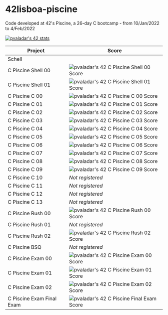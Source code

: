 # 42lisboa-piscine
Code developed at 42's Piscine, a 26-day C bootcamp - from 10/Jan/2022 to 4/Feb/2022


[![pvaladar's 42 stats](https://badge42.vercel.app/api/v2/cl34ggaad004009jmq2lkluen/stats?cursusId=9&coalitionId=piscine)](https://github.com/JaeSeoKim/badge42)




| Project | Score |
| ------ | ------ |
| Schell |
| C Piscine Shell 00 | ![pvaladar's 42 C Piscine Shell 00 Score](https://badge42.vercel.app/api/v2/cl34ggaad004009jmq2lkluen/project/2453876) |
| C Piscine Shell 01 | ![pvaladar's 42 C Piscine Shell 01 Score](https://badge42.vercel.app/api/v2/cl34ggaad004009jmq2lkluen/project/2456020) |
| C Piscine C 00 | ![pvaladar's 42 C Piscine C 00 Score](https://badge42.vercel.app/api/v2/cl34ggaad004009jmq2lkluen/project/2456675) |
| C Piscine C 01 | ![pvaladar's 42 C Piscine C 01 Score](https://badge42.vercel.app/api/v2/cl34ggaad004009jmq2lkluen/project/2460509) |
| C Piscine C 02 | ![pvaladar's 42 C Piscine C 02 Score](https://badge42.vercel.app/api/v2/cl34ggaad004009jmq2lkluen/project/2464119) |
| C Piscine C 03 | ![pvaladar's 42 C Piscine C 03 Score](https://badge42.vercel.app/api/v2/cl34ggaad004009jmq2lkluen/project/2464125) |
| C Piscine C 04 | ![pvaladar's 42 C Piscine C 04 Score](https://badge42.vercel.app/api/v2/cl34ggaad004009jmq2lkluen/project/2469410) |
| C Piscine C 05 | ![pvaladar's 42 C Piscine C 05 Score](https://badge42.vercel.app/api/v2/cl34ggaad004009jmq2lkluen/project/2469721) |
| C Piscine C 06 | ![pvaladar's 42 C Piscine C 06 Score](https://badge42.vercel.app/api/v2/cl34ggaad004009jmq2lkluen/project/2469722) |
| C Piscine C 07 | ![pvaladar's 42 C Piscine C 07 Score](https://badge42.vercel.app/api/v2/cl34ggaad004009jmq2lkluen/project/2470722) |
| C Piscine C 08 | ![pvaladar's 42 C Piscine C 08 Score](https://badge42.vercel.app/api/v2/cl34ggaad004009jmq2lkluen/project/2472267) |
| C Piscine C 09 | ![pvaladar's 42 C Piscine C 09 Score](https://badge42.vercel.app/api/v2/cl34ggaad004009jmq2lkluen/project/2476970) |
| C Piscine C 10 | *Not registered* |
| C Piscine C 11 | *Not registered* |
| C Piscine C 12 | *Not registered* |
| C Piscine C 13 | *Not registered* |
| C Piscine Rush 00 | ![pvaladar's 42 C Piscine Rush 00 Score](https://badge42.vercel.app/api/v2/cl34ggaad004009jmq2lkluen/project/2457028) |
| C Piscine Rush 01 | *Not registered* |
| C Piscine Rush 02 | ![pvaladar's 42 C Piscine Rush 02 Score](https://badge42.vercel.app/api/v2/cl34ggaad004009jmq2lkluen/project/2471528) |
| C Piscine BSQ | *Not registered* | 
| C Piscine Exam 00 | ![pvaladar's 42 C Piscine Exam 00 Score](https://badge42.vercel.app/api/v2/cl34ggaad004009jmq2lkluen/project/2456130) |
| C Piscine Exam 01 | ![pvaladar's 42 C Piscine Exam 01 Score](https://badge42.vercel.app/api/v2/cl34ggaad004009jmq2lkluen/project/2462242) |
| C Piscine Exam 02 | ![pvaladar's 42 C Piscine Exam 02 Score](https://badge42.vercel.app/api/v2/cl34ggaad004009jmq2lkluen/project/2468434) |
| C Piscine Exam Final Exam | ![pvaladar's 42 C Piscine Final Exam Score](https://badge42.vercel.app/api/v2/cl34ggaad004009jmq2lkluen/project/2476316) |
